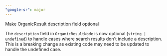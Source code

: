 ```yaml
---
"google-sr": major
---
```


Make OrganicResult description field optional

The `description` field in `OrganicResultNode` is now optional (`string | undefined`) to handle cases where search results don't include a description. This is a breaking change as existing code may need to be updated to handle the undefined case.